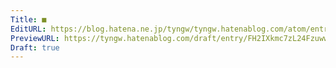 ```yaml
---
Title: ■
EditURL: https://blog.hatena.ne.jp/tyngw/tyngw.hatenablog.com/atom/entry/6802418398323512304
PreviewURL: https://tyngw.hatenablog.com/draft/entry/FH2IXkmc7zL24FzuwwfNg-nI-1U
Draft: true
---
```


